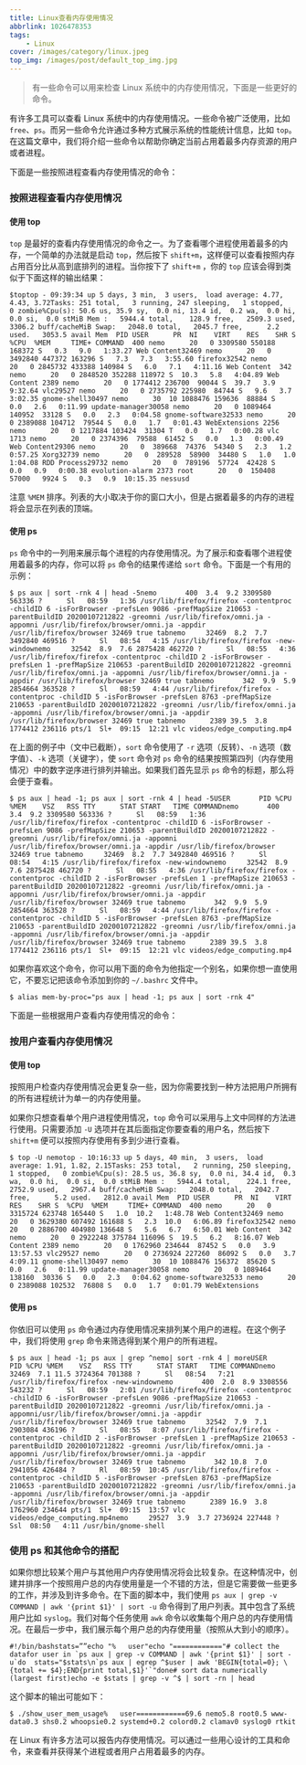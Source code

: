 ```yaml
---
title: Linux查看内存使用情况
abbrlink: 1026478353
tags:
	- Linux
cover: /images/category/linux.jpeg
top_img: /images/post/default_top_img.jpg
---
```


> 有一些命令可以用来检查 Linux 系统中的内存使用情况，下面是一些更好的命令。

有许多工具可以查看 Linux 系统中的内存使用情况。一些命令被广泛使用，比如 `free`、`ps`。而另一些命令允许通过多种方式展示系统的性能统计信息，比如 `top`。在这篇文章中，我们将介绍一些命令以帮助你确定当前占用着最多内存资源的用户或者进程。

下面是一些按照进程查看内存使用情况的命令：

### 按照进程查看内存使用情况

#### 使用 top

`top` 是最好的查看内存使用情况的命令之一。为了查看哪个进程使用着最多的内存，一个简单的办法就是启动 `top`，然后按下 `shift+m`，这样便可以查看按照内存占用百分比从高到底排列的进程。当你按下了 `shift+m` ，你的 `top` 应该会得到类似于下面这样的输出结果：

```
$toptop - 09:39:34 up 5 days, 3 min,  3 users,  load average: 4.77, 4.43, 3.72Tasks: 251 total,   3 running, 247 sleeping,   1 stopped,   0 zombie%Cpu(s): 50.6 us, 35.9 sy,  0.0 ni, 13.4 id,  0.2 wa,  0.0 hi,  0.0 si,  0.0 stMiB Mem :   5944.4 total,    128.9 free,   2509.3 used,   3306.2 buff/cacheMiB Swap:   2048.0 total,   2045.7 free,      2.2 used.   3053.5 avail Mem  PID USER      PR  NI    VIRT    RES    SHR S  %CPU  %MEM     TIME+ COMMAND  400 nemo      20   0 3309580 550188 168372 S   0.3   9.0   1:33.27 Web Content32469 nemo      20   0 3492840 447372 163296 S   7.3   7.3   3:55.60 firefox32542 nemo      20   0 2845732 433388 140984 S   6.0   7.1   4:11.16 Web Content  342 nemo      20   0 2848520 352288 118972 S  10.3   5.8   4:04.89 Web Content 2389 nemo      20   0 1774412 236700  90044 S  39.7   3.9   9:32.64 vlc29527 nemo      20   0 2735792 225980  84744 S   9.6   3.7   3:02.35 gnome-shell30497 nemo      30  10 1088476 159636  88884 S   0.0   2.6   0:11.99 update-manager30058 nemo      20   0 1089464 140952  33128 S   0.0   2.3   0:04.58 gnome-software32533 nemo      20   0 2389088 104712  79544 S   0.0   1.7   0:01.43 WebExtensions 2256 nemo      20   0 1217884 103424  31304 T   0.0   1.7   0:00.28 vlc 1713 nemo      20   0 2374396  79588  61452 S   0.0   1.3   0:00.49 Web Content29306 nemo      20   0  389668  74376  54340 S   2.3   1.2   0:57.25 Xorg32739 nemo      20   0  289528  58900  34480 S   1.0   1.0   1:04.08 RDD Process29732 nemo      20   0  789196  57724  42428 S   0.0   0.9   0:00.38 evolution-alarm 2373 root      20   0  150408  57000   9924 S   0.3   0.9  10:15.35 nessusd
```

注意 `%MEM` 排序。列表的大小取决于你的窗口大小，但是占据着最多的内存的进程将会显示在列表的顶端。

#### 使用 ps

`ps` 命令中的一列用来展示每个进程的内存使用情况。为了展示和查看哪个进程使用着最多的内存，你可以将 `ps` 命令的结果传递给 `sort` 命令。下面是一个有用的示例：

```
$ ps aux | sort -rnk 4 | head -5nemo       400  3.4  9.2 3309580 563336 ?      Sl   08:59   1:36 /usr/lib/firefox/firefox -contentproc -childID 6 -isForBrowser -prefsLen 9086 -prefMapSize 210653 -parentBuildID 20200107212822 -greomni /usr/lib/firefox/omni.ja -appomni /usr/lib/firefox/browser/omni.ja -appdir /usr/lib/firefox/browser 32469 true tabnemo     32469  8.2  7.7 3492840 469516 ?      Sl   08:54   4:15 /usr/lib/firefox/firefox -new-windownemo     32542  8.9  7.6 2875428 462720 ?      Sl   08:55   4:36 /usr/lib/firefox/firefox -contentproc -childID 2 -isForBrowser -prefsLen 1 -prefMapSize 210653 -parentBuildID 20200107212822 -greomni /usr/lib/firefox/omni.ja -appomni /usr/lib/firefox/browser/omni.ja -appdir /usr/lib/firefox/browser 32469 true tabnemo       342  9.9  5.9 2854664 363528 ?      Sl   08:59   4:44 /usr/lib/firefox/firefox -contentproc -childID 5 -isForBrowser -prefsLen 8763 -prefMapSize 210653 -parentBuildID 20200107212822 -greomni /usr/lib/firefox/omni.ja -appomni /usr/lib/firefox/browser/omni.ja -appdir /usr/lib/firefox/browser 32469 true tabnemo      2389 39.5  3.8 1774412 236116 pts/1  Sl+  09:15  12:21 vlc videos/edge_computing.mp4
```

在上面的例子中（文中已截断），`sort` 命令使用了 `-r` 选项（反转）、`-n` 选项（数字值）、`-k` 选项（关键字），使 `sort` 命令对 `ps` 命令的结果按照第四列（内存使用情况）中的数字逆序进行排列并输出。如果我们首先显示 `ps` 命令的标题，那么将会便于查看。

```
$ ps aux | head -1; ps aux | sort -rnk 4 | head -5USER       PID %CPU %MEM    VSZ   RSS TTY      STAT START   TIME COMMANDnemo       400  3.4  9.2 3309580 563336 ?      Sl   08:59   1:36 /usr/lib/firefox/firefox -contentproc -childID 6 -isForBrowser -prefsLen 9086 -prefMapSize 210653 -parentBuildID 20200107212822 -greomni /usr/lib/firefox/omni.ja -appomni /usr/lib/firefox/browser/omni.ja -appdir /usr/lib/firefox/browser 32469 true tabnemo     32469  8.2  7.7 3492840 469516 ?      Sl   08:54   4:15 /usr/lib/firefox/firefox -new-windownemo     32542  8.9  7.6 2875428 462720 ?      Sl   08:55   4:36 /usr/lib/firefox/firefox -contentproc -childID 2 -isForBrowser -prefsLen 1 -prefMapSize 210653 -parentBuildID 20200107212822 -greomni /usr/lib/firefox/omni.ja -appomni /usr/lib/firefox/browser/omni.ja -appdir /usr/lib/firefox/browser 32469 true tabnemo       342  9.9  5.9 2854664 363528 ?      Sl   08:59   4:44 /usr/lib/firefox/firefox -contentproc -childID 5 -isForBrowser -prefsLen 8763 -prefMapSize 210653 -parentBuildID 20200107212822 -greomni /usr/lib/firefox/omni.ja -appomni /usr/lib/firefox/browser/omni.ja -appdir /usr/lib/firefox/browser 32469 true tabnemo      2389 39.5  3.8 1774412 236116 pts/1  Sl+  09:15  12:21 vlc videos/edge_computing.mp4
```

如果你喜欢这个命令，你可以用下面的命令为他指定一个别名，如果你想一直使用它，不要忘记把该命令添加到你的 `~/.bashrc` 文件中。

```
$ alias mem-by-proc="ps aux | head -1; ps aux | sort -rnk 4"
```

下面是一些根据用户查看内存使用情况的命令：

### 按用户查看内存使用情况

#### 使用 top

按照用户检查内存使用情况会更复杂一些，因为你需要找到一种方法把用户所拥有的所有进程统计为单一的内存使用量。

如果你只想查看单个用户进程使用情况，`top` 命令可以采用与上文中同样的方法进行使用。只需要添加 `-U` 选项并在其后面指定你要查看的用户名，然后按下 `shift+m` 便可以按照内存使用有多到少进行查看。

```
$ top -U nemotop - 10:16:33 up 5 days, 40 min,  3 users,  load average: 1.91, 1.82, 2.15Tasks: 253 total,   2 running, 250 sleeping,   1 stopped,   0 zombie%Cpu(s): 28.5 us, 36.8 sy,  0.0 ni, 34.4 id,  0.3 wa,  0.0 hi,  0.0 si,  0.0 stMiB Mem :   5944.4 total,    224.1 free,   2752.9 used,   2967.4 buff/cacheMiB Swap:   2048.0 total,   2042.7 free,      5.2 used.   2812.0 avail Mem  PID USER      PR  NI    VIRT    RES    SHR S  %CPU  %MEM     TIME+ COMMAND  400 nemo      20   0 3315724 623748 165440 S   1.0  10.2   1:48.78 Web Content32469 nemo      20   0 3629380 607492 161688 S   2.3  10.0   6:06.89 firefox32542 nemo      20   0 2886700 404980 136648 S   5.6   6.7   6:50.01 Web Content  342 nemo      20   0 2922248 375784 116096 S  19.5   6.2   8:16.07 Web Content 2389 nemo      20   0 1762960 234644  87452 S   0.0   3.9  13:57.53 vlc29527 nemo      20   0 2736924 227260  86092 S   0.0   3.7   4:09.11 gnome-shell30497 nemo      30  10 1088476 156372  85620 S   0.0   2.6   0:11.99 update-manager30058 nemo      20   0 1089464 138160  30336 S   0.0   2.3   0:04.62 gnome-software32533 nemo      20   0 2389088 102532  76808 S   0.0   1.7   0:01.79 WebExtensions
```

#### 使用 ps

你依旧可以使用 `ps` 命令通过内存使用情况来排列某个用户的进程。在这个例子中，我们将使用 `grep` 命令来筛选得到某个用户的所有进程。

```
$ ps aux | head -1; ps aux | grep ^nemo| sort -rnk 4 | moreUSER       PID %CPU %MEM    VSZ   RSS TTY      STAT START   TIME COMMANDnemo     32469  7.1 11.5 3724364 701388 ?      Sl   08:54   7:21 /usr/lib/firefox/firefox -new-windownemo       400  2.0  8.9 3308556 543232 ?      Sl   08:59   2:01 /usr/lib/firefox/firefox -contentproc -childID 6 -isForBrowser -prefsLen 9086 -prefMapSize 210653 -parentBuildID 20200107212822 -greomni /usr/lib/firefox/omni.ja -appomni/usr/lib/firefox/browser/omni.ja -appdir /usr/lib/firefox/browser 32469 true tabnemo     32542  7.9  7.1 2903084 436196 ?      Sl   08:55   8:07 /usr/lib/firefox/firefox -contentproc -childID 2 -isForBrowser -prefsLen 1 -prefMapSize 210653 -parentBuildID 20200107212822 -greomni /usr/lib/firefox/omni.ja -appomni /usr/lib/firefox/browser/omni.ja -appdir /usr/lib/firefox/browser 32469 true tabnemo       342 10.8  7.0 2941056 426484 ?      Rl   08:59  10:45 /usr/lib/firefox/firefox -contentproc -childID 5 -isForBrowser -prefsLen 8763 -prefMapSize 210653 -parentBuildID 20200107212822 -greomni /usr/lib/firefox/omni.ja -appomni /usr/lib/firefox/browser/omni.ja -appdir /usr/lib/firefox/browser 32469 true tabnemo      2389 16.9  3.8 1762960 234644 pts/1  Sl+  09:15  13:57 vlc videos/edge_computing.mp4nemo     29527  3.9  3.7 2736924 227448 ?      Ssl  08:50   4:11 /usr/bin/gnome-shell
```

### 使用 ps 和其他命令的搭配

如果你想比较某个用户与其他用户内存使用情况将会比较复杂。在这种情况中，创建并排序一个按照用户总的内存使用量是一个不错的方法，但是它需要做一些更多的工作，并涉及到许多命令。在下面的脚本中，我们使用 `ps aux | grep -v COMMAND | awk '{print $1}' | sort -u` 命令得到了用户列表。其中包含了系统用户比如 `syslog`。我们对每个任务使用 `awk` 命令以收集每个用户总的内存使用情况。在最后一步中，我们展示每个用户总的内存使用量（按照从大到小的顺序）。

```
#!/bin/bashstats=””echo "%   user"echo "============"# collect the datafor user in `ps aux | grep -v COMMAND | awk '{print $1}' | sort -u`do  stats="$stats\n`ps aux | egrep ^$user | awk 'BEGIN{total=0}; \    {total += $4};END{print total,$1}'`"done# sort data numerically (largest first)echo -e $stats | grep -v ^$ | sort -rn | head
```

这个脚本的输出可能如下：

```
$ ./show_user_mem_usage%   user============69.6 nemo5.8 root0.5 www-data0.3 shs0.2 whoopsie0.2 systemd+0.2 colord0.2 clamav0 syslog0 rtkit
```

在 Linux 有许多方法可以报告内存使用情况。可以通过一些用心设计的工具和命令，来查看并获得某个进程或者用户占用着最多的内存。